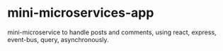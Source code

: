 # mini-microservices-app
mini-microservice to handle posts and comments, using react, express, event-bus, query, asynchronously.
